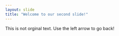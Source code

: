 ```yaml
---
layout: slide
title: "Welcome to our second slide!"
---
```

This is not orginal text.
Use the left arrow to go back!
